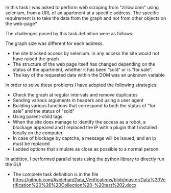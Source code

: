 In this task I was asked to perform web scraping from "zillow.com" using selenium, from a URL of an apartment at a specific address.
The specific requirement is to take the data from the graph and not from other objects on the web-page*

The challenges posed by this task definition were as follows:

The graph size was different for each address.
* the site blocked access by selenium. in any access the site would not have raised the graph
* The structure of the web page itself has changed depending on the status of the apartment, whether it has been “sold” or is “for sale”.
* The key of the requested data within the DOM was an unknown variable

In order to solve these problems I have adopted the following strategies:
 * Check the graph at regular intervals and remove duplicates
* Sending various arguments in headers and using a user agent
* Building various functions that correspond to both the status of "for sale" and the status of "sold"
* Using parent-child tags.
* When the site does manage to identify the access as a robot, a blockage appeared and I replaced the IP with a plugin that I installed locally on the computer.
* In case of blockage by captcha, a message will be issued, and an ip must be replaced
* I added options that simulate as close as possible to a normal person.




In addition, I performed parallel tests using the python library to directly run the GUI



* The complete task definition is in the file https://github.com/Avidehan/Data_Verifications/blob/master/Data%20Verification%20%26%20Collection%20-%20test%202.docx
